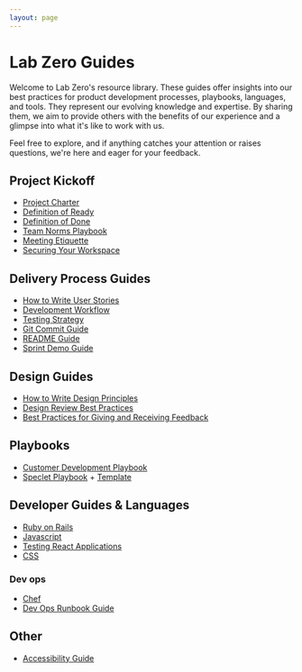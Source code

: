 ```yaml
---
layout: page
---
```


# Lab Zero Guides
Welcome to Lab Zero's resource library. These guides offer insights into our best practices for product development processes, playbooks, languages, and tools. They represent our evolving knowledge and expertise. By sharing them, we aim to provide others with the benefits of our experience and  a glimpse into what it's like to work with us.

Feel free to explore, and if anything catches your attention or raises questions, we're here and eager for your feedback.


## Project Kickoff
- [Project Charter](/project_kickoff/project_charter_template.md)
- [Definition of Ready](/project_kickoff/definition-of-ready.md)
- [Definition of Done](/project_kickoff/dod.md)
- [Team Norms Playbook](/project_kickoff/team_norms.md)
- [Meeting Etiquette](/project_kickoff/meeting-etiquette.md)
- [Securing Your Workspace](/project_kickoff/securing_your_workspace.md)


## Delivery Process Guides

- [How to Write User Stories](/process/how_we_write_user_stories.md)
- [Development Workflow](/process/development_workflow.md)
- [Testing Strategy](/process/testing_strategy.md)
- [Git Commit Guide](/process/commit_guide.md)
- [README Guide](/process/readme_guide.md)
- [Sprint Demo Guide](/process/demo_guide.md)

## Design Guides
- [How to Write Design Principles](/process/writing_design_principles.md)
- [Design Review Best Practices](/process/design-review-best-practices.md)
- [Best Practices for Giving and Receiving Feedback](/process/giving-and-receiving-design-feedback.md)

## Playbooks
- [Customer Development Playbook](/process/customer_development_playbook.md)
- [Speclet Playbook](/process/speclet_playbook.md) + [Template](/process/speclet_template.md)

## Developer Guides & Languages

- [Ruby on Rails](/languages/ruby/ruby_on_rails.md)
- [Javascript](/languages/javascript/code-style-quality-rules.md)
- [Testing React Applications](/languages/javascript/react-testing.md)
- [CSS](languages/css)

### Dev ops

- [Chef](devops/chef)
- [Dev Ops Runbook Guide](/devops/runbook_guide.md)

## Other

- [Accessibility Guide](/process/accessibility_guide.md)
